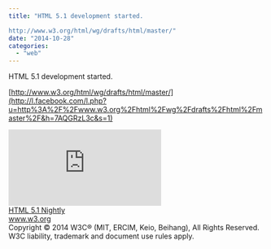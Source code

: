 ```yaml
---
title: "HTML 5.1 development started.

http://www.w3.org/html/wg/drafts/html/master/"
date: "2014-10-28"
categories: 
  - "web"
---
```


HTML 5.1 development started.  
  
[http://www.w3.org/html/wg/drafts/html/master/](http://l.facebook.com/l.php?u=http%3A%2F%2Fwww.w3.org%2Fhtml%2Fwg%2Fdrafts%2Fhtml%2Fmaster%2F&h=7AQGRzL3c&s=1)  
  
[![](https://fbexternal-a.akamaihd.net/safe_image.php?d=AQByHxRjACGtlz0g&w=158&h=158&url=http%3A%2F%2Fwww.w3.org%2FIcons%2Fw3c_home)](http://l.facebook.com/l.php?u=http%3A%2F%2Fwww.w3.org%2Fhtml%2Fwg%2Fdrafts%2Fhtml%2Fmaster%2F&h=SAQFKywrY&s=1)  
[HTML 5.1 Nightly](http://l.facebook.com/l.php?u=http%3A%2F%2Fwww.w3.org%2Fhtml%2Fwg%2Fdrafts%2Fhtml%2Fmaster%2F&h=iAQG1aQ3B&s=1)  
www.w3.org  
Copyright © 2014 W3C® (MIT, ERCIM, Keio, Beihang), All Rights Reserved. W3C liability, trademark and document use rules apply.
